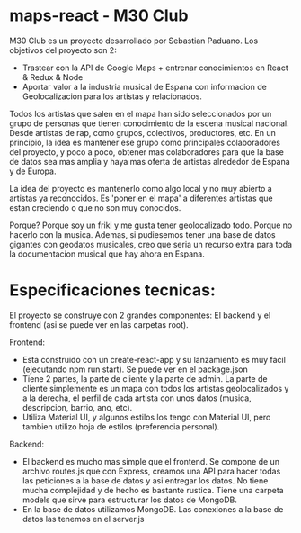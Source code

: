 # maps-react - M30 Club
M30 Club es un proyecto desarrollado por Sebastian Paduano. 
Los objetivos del proyecto son 2:
 - Trastear con la API de Google Maps + entrenar conocimientos en React & Redux & Node
 - Aportar valor a la industria musical de Espana con informacion de Geolocalizacion para los artistas y relacionados.

Todos los artistas que salen en el mapa han sido seleccionados por un grupo de personas que tienen conocimiento de la escena musical nacional. Desde artistas de rap, como grupos, colectivos, productores, etc. En un principio, la idea es mantener ese grupo como principales colaboradores del proyecto, y poco a poco, obtener mas colaboradores para que la base de datos sea mas amplia y haya mas oferta de artistas alrededor de Espana y de Europa. 

La idea del proyecto es mantenerlo como algo local y no muy abierto a artistas ya reconocidos. Es 'poner en el mapa' a diferentes artistas que estan creciendo o que no son muy conocidos. 

Porque? Porque soy un friki y me gusta tener geolocalizado todo. Porque no hacerlo con la musica. Ademas, si pudiesemos tener una base de datos gigantes con geodatos musicales, creo que seria un recurso extra para toda la documentacion musical que hay ahora en Espana. 

# Especificaciones tecnicas: 

El proyecto se construye con 2 grandes componentes: El backend y el frontend (asi se puede ver en las carpetas root). 

Frontend: 
 - Esta construido con un create-react-app y su lanzamiento es muy facil (ejecutando npm run start). Se puede ver en el package.json
 - Tiene 2 partes, la parte de cliente y la parte de admin. La parte de cliente simplemente es un mapa con todos los artistas geolocalizados y a la derecha, el perfil de cada artista con unos datos (musica, descripcion, barrio, ano, etc).
 - Utiliza Material UI, y algunos estilos los tengo con Material UI, pero tambien utilizo hoja de estilos (preferencia personal). 

 Backend:
 - El backend es mucho mas simple que el frontend. Se compone de un archivo routes.js que con Express, creamos una API para hacer todas las
 peticiones a la base de datos y asi entregar los datos. No tiene mucha complejidad y de hecho es bastante rustica. Tiene una carpeta models que sirve para estructurar los datos de MongoDB. 
 - En la base de datos utilizamos MongoDB. Las conexiones a la base de datos las tenemos en el server.js


 

